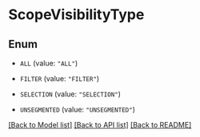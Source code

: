 # ScopeVisibilityType

## Enum


* `ALL` (value: `"ALL"`)

* `FILTER` (value: `"FILTER"`)

* `SELECTION` (value: `"SELECTION"`)

* `UNSEGMENTED` (value: `"UNSEGMENTED"`)


[[Back to Model list]](../README.md#documentation-for-models) [[Back to API list]](../README.md#documentation-for-api-endpoints) [[Back to README]](../README.md)


